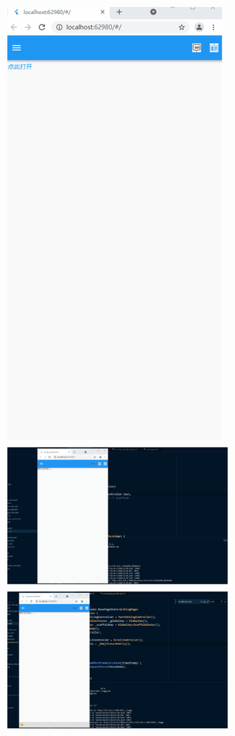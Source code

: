 <!--
 * @Descripttion: 
 * @version: 
 * @Author: xiaoshuyui
 * @email: guchengxi1994@qq.com
 * @Date: 2022-02-04 11:31:38
 * @LastEditors: xiaoshuyui
 * @LastEditTime: 2022-02-04 11:41:00
-->
![code_find_01](./code-find/code_find_01.gif)

![code_find_02](./code-find/code_find_02.gif)

![code_find_03](./code-find/code_find_03.gif)